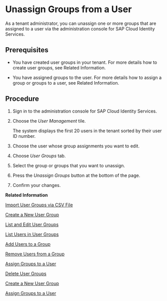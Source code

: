<!-- loio435373599126443eaecc91c3b1caea86 -->

# Unassign Groups from a User

As a tenant administrator, you can unassign one or more groups that are assigned to a user via the administration console for SAP Cloud Identity Services.



## Prerequisites

-   You have created user groups in your tenant. For more details how to create user groups, see Related Information.

-   You have assigned groups to the user. For more details how to assign a group or groups to a user, see Related Information.




## Procedure

1.  Sign in to the administration console for SAP Cloud Identity Services.

2.  Choose the *User Management* tile.

    The system displays the first 20 users in the tenant sorted by their user ID number.

3.  Choose the user whose group assignments you want to edit.

4.  Choose *User Groups* tab.

5.  Select the group or groups that you want to unassign.

6.  Press the *Unassign Groups* button at the bottom of the page.

7.  Confirm your changes.


**Related Information**  


[Import User Groups via CSV File](import-user-groups-via-csv-file-daf96bd.md "As a tenant administrator, you can create new user groups or update existing ones with the assiged users, via a CSV file upload.")

[Create a New User Group](create-a-new-user-group-b1b638d.md "As a tenant administrator you can create new user groups in the tenant via the administration console for SAP Cloud Identity Services.")

[List and Edit User Groups](list-and-edit-user-groups-5e8a55c.md "As a tenant administrator, you can list and edit information about the user groups in a tenant in the administration console for SAP Cloud Identity Services.")

[List Users in User Groups](list-users-in-user-groups-4ac340a.md "As a tenant administrator, you can list and view information about the users in a user group in a tenant in the administration console for SAP Cloud Identity Services.")

[Add Users to a Group](add-users-to-a-group-d2e1a01.md "As a tenant administrator, you can add one or more users created for a specific tenant to a group via the administration console for SAP Cloud Identity Services.")

[Remove Users from a Group](remove-users-from-a-group-301fdb7.md "As a tenant administrator, you can remove one, more than one, or all users added to a group via the administration console for SAP Cloud Identity Services.")

[Assign Groups to a User](assign-groups-to-a-user-bfdeb9c.md "As a tenant administrator, you can assign one or more groups created for a specific tenant to a user via the administration console for SAP Cloud Identity Services.")

[Delete User Groups](delete-user-groups-9853912.md "As a tenant administrator, you can delete one or more user groups in administration console for SAP Cloud Identity Services.")

[Create a New User Group](create-a-new-user-group-b1b638d.md "As a tenant administrator you can create new user groups in the tenant via the administration console for SAP Cloud Identity Services.")

[Assign Groups to a User](assign-groups-to-a-user-bfdeb9c.md "As a tenant administrator, you can assign one or more groups created for a specific tenant to a user via the administration console for SAP Cloud Identity Services.")

